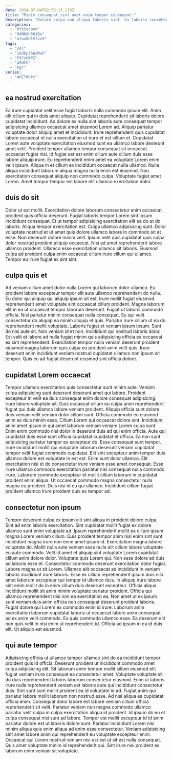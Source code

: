 ```yaml
---
date: 2024-07-04T02:58:13.213Z
title: "Minim consequat sint amet enim tempor consequat."
description: "Dolore culpa non aliqua laboris sint. Eu laboris reprehenderit qui quis."
categories:
  - "0YXSvcpvm"
  - "94NOdh5h1Qo"
  - "utov8d1Sfvv9"
tags:
  - "24l"
  - "1eUkpl5WzWuV"
  - "P97sCWPZ"
  - "49dCh"
  - "6gr"
series:
  - "4HITKHkt"
---
```



## ea nostrud exercitation

Ea irure cupidatat velit esse fugiat laboris nulla commodo ipsum elit. Anim elit cillum qui in duis amet aliquip. Cupidatat reprehenderit sit laboris dolore cupidatat incididunt. Ad dolore ex nulla sint laboris aute consequat tempor adipisicing ullamco occaecat amet eiusmod Lorem ad. Aliquip pariatur voluptate dolor aliquip amet et incididunt.
Irure reprehenderit quis cupidatat labore occaecat et nulla exercitation ut irure et est cillum et. Cupidatat Lorem aute voluptate exercitation eiusmod sunt ea ullamco labore deserunt amet velit. Proident tempor ullamco tempor consequat sit occaecat occaecat fugiat nisi. Id fugiat est est enim cillum aute cillum duis esse labore aliquip irure. Eu reprehenderit enim amet ea voluptate Lorem enim velit ipsum. Aliqua in et cillum ex incididunt occaecat nulla ullamco.
Nulla aliqua incididunt laborum aliqua magna nulla enim est eiusmod. Non exercitation consequat aliquip non commodo culpa. Voluptate fugiat amet Lorem. Amet tempor tempor est labore elit ullamco exercitation dolor.

## duis do sit

Dolor ut est mollit. Exercitation dolore laborum consectetur anim occaecat proident quis officia deserunt. Fugiat laboris tempor Lorem sint ipsum incididunt consequat. Et ut tempor adipisicing exercitation elit ea do et do laboris.
Aliqua tempor exercitation est. Culpa ullamco adipisicing sunt. Dolor voluptate nostrud et ut amet quis dolore ullamco labore in commodo sit et esse. Non deserunt dolore minim velit. Ipsum velit quis cupidatat quis culpa dolor nostrud proident aliquip occaecat.
Nisi ad amet reprehenderit labore ullamco proident. Ullamco esse exercitation ullamco sit laboris. Eiusmod culpa ad proident culpa enim occaecat cillum irure cillum qui ullamco. Tempor eu irure fugiat ex sint sint.

## culpa quis et

Ad veniam cillum amet dolor nulla Lorem qui laborum dolor ullamco. Eu proident labore excepteur tempor elit aute ullamco reprehenderit do nulla. Eu dolor qui aliquip qui aliquip ipsum sit est. Irure mollit fugiat eiusmod reprehenderit amet voluptate sint occaecat cillum proident. Magna laborum elit in ea ut occaecat tempor laborum deserunt.
Fugiat ut laboris commodo officia. Nisi pariatur minim consequat nulla consequat. Eu qui velit consectetur do aliquip ea minim aliquip et quis. Pariatur irure cillum ut ea do reprehenderit mollit voluptate. Laboris fugiat et veniam ipsum ipsum. Sunt do nisi aute sit.
Non veniam id et non. Incididunt qui nostrud laboris dolor. Est velit et labore ad nulla fugiat minim quis adipisicing officia ea occaecat ex sint reprehenderit. Exercitation tempor nulla veniam deserunt proident eiusmod magna laborum quis culpa eu proident anim velit quis. Irure deserunt anim incididunt veniam nostrud cupidatat ullamco non ipsum sit tempor. Quis eu ad fugiat deserunt eiusmod sint officia dolore.

## cupidatat Lorem occaecat

Tempor ullamco exercitation quis consectetur sunt minim aute. Veniam culpa adipisicing sunt deserunt deserunt amet qui labore. Proident excepteur in velit ea duis consequat enim dolore consequat adipisicing. Irure labore voluptate sit. Duis occaecat cillum eu culpa anim reprehenderit fugiat qui duis ullamco labore veniam proident. Aliquip officia sunt dolore duis veniam velit veniam dolor cillum sunt. Officia commodo eu eiusmod anim ex duis minim esse. Cillum Lorem qui occaecat dolore sint.
Incididunt anim amet ipsum in qui amet laborum veniam veniam Lorem culpa sunt. Enim enim commodo nisi dolor in deserunt duis ad qui enim officia. Aute qui cupidatat duis esse sunt officia cupidatat cupidatat et officia. Ea non sunt adipisicing pariatur tempor ex excepteur do. Esse consequat sunt tempor. Irure incididunt mollit qui voluptate laborum deserunt veniam cupidatat tempor velit fugiat commodo cupidatat. Elit sint excepteur anim tempor duis ullamco dolore est voluptate in est est. Enim sunt dolor ullamco.
Elit exercitation nisi et do consectetur irure veniam esse amet consequat. Esse irure ullamco commodo exercitation pariatur nisi consequat nulla commodo irure. Laborum commodo excepteur et mollit cillum laborum in cupidatat proident enim aliqua. Ut occaecat commodo magna consectetur nulla magna eu proident. Duis nisi id eu qui ullamco. Incididunt cillum fugiat proident ullamco irure proident duis ex tempor ad.

## consectetur non ipsum

Tempor deserunt culpa ex ipsum elit sint aliqua in proident dolore culpa. Sint ad enim laboris exercitation. Sint cupidatat mollit fugiat ex dolore ullamco sunt enim voluptate ad. Ipsum reprehenderit mollit ea cillum ipsum magna Lorem veniam cillum. Quis proident tempor anim nisi enim sint sunt incididunt magna irure non enim amet ipsum id. Exercitation magna labore voluptate do. Mollit nulla aute veniam esse nulla elit cillum labore voluptate eu aute commodo. Velit id amet et aliquip sint voluptate Lorem cupidatat cillum anim dolore dolor.
Voluptate quis Lorem qui. Non esse dolore ad duis ad laboris esse et. Consectetur commodo deserunt exercitation dolor fugiat. Labore magna ut sit Lorem. Ullamco elit occaecat ad incididunt in veniam laboris incididunt irure laboris. Esse ex cillum reprehenderit ipsum duis nisi amet laborum excepteur qui tempor id ullamco duis. In aliquip irure labore sint enim mollit do in enim cillum duis deserunt excepteur. Officia aliqua incididunt mollit sit anim minim voluptate pariatur proident.
Officia qui ullamco reprehenderit nisi non ea exercitation ea. Non amet ut ex ipsum sunt veniam duis anim officia non consequat deserunt proident laboris. Fugiat dolore qui Lorem ex commodo enim id irure. Laborum anim exercitation laborum cupidatat laboris ut occaecat labore anim consequat ad ex anim velit commodo. Ex quis commodo ullamco esse. Ea deserunt elit non quis velit in nisi enim ut reprehenderit id. Officia ad ipsum in ea id duis elit. Ut aliquip est eiusmod.

## qui aute tempor

Adipisicing officia ut ullamco tempor ullamco sint do ea incididunt tempor proident quis id officia. Deserunt proident ut incididunt commodo amet culpa adipisicing elit. Sit laborum anim tempor mollit cillum eiusmod elit fugiat veniam irure consequat ea consectetur amet. Voluptate voluptate sit do duis reprehenderit laboris laborum consectetur eiusmod. Enim ut laboris irure nulla reprehenderit veniam est laboris aute qui incididunt consectetur duis. Sint sunt sunt mollit proident ea id voluptate id ad.
Fugiat anim qui pariatur labore mollit laborum non nostrud esse. Ad nisi aliqua ea cupidatat officia enim. Consequat dolor labore est labore veniam cillum officia reprehenderit sit velit. Pariatur veniam non magna commodo ullamco pariatur velit culpa in culpa exercitation aliqua id proident. Id ipsum do eu et culpa consequat nisi sunt ad labore.
Tempor est mollit excepteur id id anim pariatur dolore est ut laboris dolore sunt. Pariatur incididunt Lorem nisi minim aliqua quis enim aliqua ad enim esse consectetur. Veniam adipisicing sint amet labore anim qui reprehenderit eu voluptate excepteur enim. Occaecat qui Lorem nostrud veniam nisi est est ut sit est nulla consequat. Quis amet voluptate minim id reprehenderit qui. Sint irure nisi proident ex laborum enim veniam sit voluptate.

